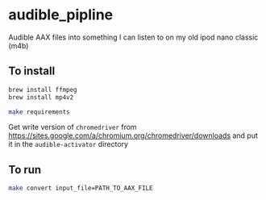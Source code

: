 # audible_pipline
Audible AAX files into something I can listen to on my old ipod nano classic (m4b)


## To install
```bash
brew install ffmpeg
brew install mp4v2

make requirements
```

Get write version of `chromedriver` from https://sites.google.com/a/chromium.org/chromedriver/downloads and put it in the `audible-activator` directory

## To run

```bash
make convert input_file=PATH_TO_AAX_FILE
```
